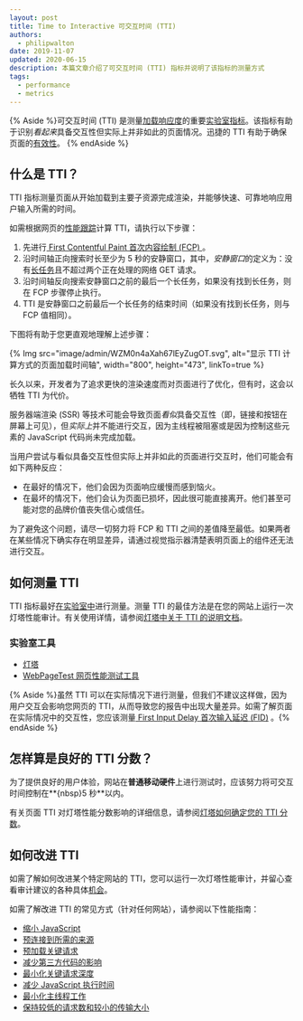 ```yaml
---
layout: post
title: Time to Interactive 可交互时间 (TTI)
authors:
  - philipwalton
date: 2019-11-07
updated: 2020-06-15
description: 本篇文章介绍了可交互时间 (TTI) 指标并说明了该指标的测量方式
tags:
  - performance
  - metrics
---
```


{% Aside %}可交互时间 (TTI) 是测量[加载响应度](/user-centric-performance-metrics/#types-of-metrics)的重要[实验室指标](/user-centric-performance-metrics/#in-the-lab)。该指标有助于识别*看起来*具备交互性但实际上并非如此的页面情况。迅捷的 TTI 有助于确保页面的[有效性](/user-centric-performance-metrics/#questions)。 {% endAside %}

## 什么是 TTI？

TTI 指标测量页面从开始加载到主要子资源完成渲染，并能够快速、可靠地响应用户输入所需的时间。

如需根据网页的[性能跟踪](https://developers.google.com/web/tools/chrome-devtools/evaluate-performance/reference)计算 TTI，请执行以下步骤：

1. 先进行[ First Contentful Paint 首次内容绘制 (FCP) ](/fcp/)。
2. 沿时间轴正向搜索时长至少为 5 秒的安静窗口，其中，*安静窗口*的定义为：没有[长任务](/custom-metrics/#long-tasks-api)且不超过两个正在处理的网络 GET 请求。
3. 沿时间轴反向搜索安静窗口之前的最后一个长任务，如果没有找到长任务，则在 FCP 步骤停止执行。
4. TTI 是安静窗口之前最后一个长任务的结束时间（如果没有找到长任务，则与 FCP 值相同）。

下图将有助于您更直观地理解上述步骤：

{% Img src="image/admin/WZM0n4aXah67lEyZugOT.svg", alt="显示 TTI 计算方式的页面加载时间轴", width="800", height="473", linkTo=true %}

长久以来，开发者为了追求更快的渲染速度而对页面进行了优化，但有时，这会以牺牲 TTI 为代价。

服务器端渲染 (SSR) 等技术可能会导致页面*看似*具备交互性（即，链接和按钮在屏幕上可见），但*实际上*并不能进行交互，因为主线程被阻塞或是因为控制这些元素的 JavaScript 代码尚未完成加载。

当用户尝试与看似具备交互性但实际上并非如此的页面进行交互时，他们可能会有如下两种反应：

- 在最好的情况下，他们会因为页面响应缓慢而感到恼火。
- 在最坏的情况下，他们会认为页面已损坏，因此很可能直接离开。他们甚至可能对您的品牌价值丧失信心或信任。

为了避免这个问题，请尽一切努力将 FCP 和 TTI 之间的差值降至最低。如果两者在某些情况下确实存在明显差异，请通过视觉指示器清楚表明页面上的组件还无法进行交互。

## 如何测量 TTI

TTI 指标最好[在实验室中](/user-centric-performance-metrics/#in-the-lab)进行测量。测量 TTI 的最佳方法是在您的网站上运行一次灯塔性能审计。有关使用详情，请参阅[灯塔中关于 TTI 的说明文档](/interactive/)。

### 实验室工具

- [灯塔](https://developers.google.com/web/tools/lighthouse/)
- [WebPageTest 网页性能测试工具](https://www.webpagetest.org/)

{% Aside %}虽然 TTI 可以在实际情况下进行测量，但我们不建议这样做，因为用户交互会影响您网页的 TTI，从而导致您的报告中出现大量差异。如需了解页面在实际情况中的交互性，您应该测量[ First Input Delay 首次输入延迟 (FID)](/fid/) 。{% endAside %}

## 怎样算是良好的 TTI 分数？

为了提供良好的用户体验，网站在**普通移动硬件**上进行测试时，应该努力将可交互时间控制在**{nbsp}5 秒**以内。

有关页面 TTI 对灯塔性能分数影响的详细信息，请参阅[灯塔如何确定您的 TTI 分数](/interactive/#how-lighthouse-determines-your-tti-score)。

## 如何改进 TTI

如需了解如何改进某个特定网站的 TTI，您可以运行一次灯塔性能审计，并留心查看审计建议的各种具体[机会](/lighthouse-performance/#opportunities)。

如需了解改进 TTI 的常见方式（针对任何网站），请参阅以下性能指南：

- [缩小 JavaScript](/unminified-javascript/)
- [预连接到所需的来源](/uses-rel-preconnect/)
- [预加载关键请求](/uses-rel-preload/)
- [减少第三方代码的影响](/third-party-summary/)
- [最小化关键请求深度](/critical-request-chains/)
- [减少 JavaScript 执行时间](/bootup-time/)
- [最小化主线程工作](/mainthread-work-breakdown/)
- [保持较低的请求数和较小的传输大小](/resource-summary/)
